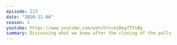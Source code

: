 ```yaml
---
episode: 223
date: "2020-11-04"
season: 1
youtube: https://www.youtube.com/watch?v=VzBegfTYsBg
summary: Discussing what we know after the closing of the polls
---
```


